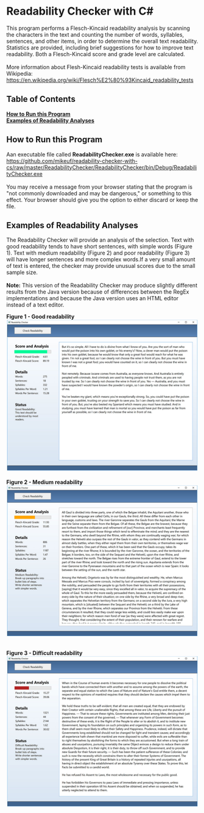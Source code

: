 # Readability Checker with C#
This program performs a Flesch-Kincaid readability analysis by scanning the characters in the text and counting the number of words, syllables, sentences, and other items, in order to determine the overall text readability. Statistics are provided, including brief suggestions for how to improve text readability. Both a Flesch-Kincaid score and grade level are calculated.<br /><br />
More information about Flesh-Kincaid readability tests is available from Wikipedia:
https://en.wikipedia.org/wiki/Flesch%E2%80%93Kincaid_readability_tests
## Table of Contents
**[How to Run this Program](#how-to-run-this-program)**  
**[Examples of Readability Analyses](#examples-of-readability-analyses)**<br /> 

## How to Run this Program
Aan executable file called **ReadabilityChecker.exe** is available here:<br />
https://github.com/mikeuf/readability-checker-with-cs/raw/master/ReadabilityChecker/ReadabilityChecker/bin/Debug/ReadabilityChecker.exe<br /><br />
You may receive a message from your browser stating that the program is "not commonly downloaded and may be dangerous," or something to this effect. Your browser should give you the option to either discard or keep the file.

## Examples of Readability Analyses
The Readability Checker will provide an analysis of the selection. Text with good readability tends to have short sentences, with simple words (Figure 1). Text with medium readability (Figure 2) and poor readability (Figure 3) will have longer sentences and more complex words.If a very small amount of text is entered, the checker may provide unusual scores due to the small sample size.<br /><br />
**Note:** This version of the Readability Checker may produce slightly different results from the Java version because of differences between the RegEx implementations and because the Java version uses an HTML editor instead of a text editor.


**Figure 1 - Good readability**
![Good readability](https://github.com/mikeuf/readability-checker-with-cs/blob/master/screenshots/good-readability.jpg "Good readability")
<br />
<br />
**Figure 2 - Medium readability**
![Medium readability](https://github.com/mikeuf/readability-checker-with-cs/blob/master/screenshots/medium-readability.jpg "Medium readability")
<br />
<br />

**Figure 3 - Difficult readability**
![Difficult readability](https://github.com/mikeuf/readability-checker-with-cs/blob/master/screenshots/difficult-readability.jpg "Difficult readability")
<br />
<br />
